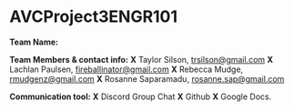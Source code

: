 # AVCProject3ENGR101

**Team Name:**

**Team Members & contact info:**
**X** Taylor Silson, trsilson@gmail.com
**X** Lachlan Paulsen, fireballinator@gmail.com
**X** Rebecca Mudge, rmudgenz@gmail.com
**X** Rosanne Saparamadu, rosanne.sap@gmail.com

**Communication tool:**
**X** Discord Group Chat
**X** Github
**X** Google Docs.
